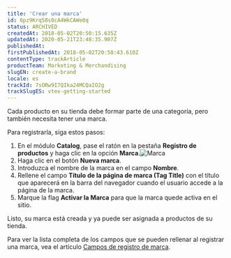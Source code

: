 ```yaml
---
title: 'Crear una marca'
id: 6pz9Krq58s0cA4WkCAWe0q
status: ARCHIVED
createdAt: 2018-05-02T20:50:15.635Z
updatedAt: 2020-05-21T23:48:35.907Z
publishedAt: 
firstPublishedAt: 2018-05-02T20:50:43.610Z
contentType: trackArticle
productTeam: Marketing & Merchandising
slugEN: create-a-brand
locale: es
trackId: 7sORw9I7QIka24MCQaIO2g
trackSlugES: vtex-getting-started
---
```


Cada producto en su tienda debe formar parte de una categoría, pero también necesita tener una marca.

Para registrarla, siga estos pasos:

1. En el módulo __Catalog__, pase el ratón en la pestaña __Registro de productos__ y haga clic en la opción __Marca__.![Marca](//images.contentful.com/alneenqid6w5/BmTrfJzB0kWa6ouku6Uc8/4f57e62ab6dd7e51f65b2dc1f7235dc4/Marca.png)
2. Haga clic en el botón __Nueva marca__.
3. Introduzca el nombre de la marca en el campo __Nombre__.
4. Rellene el campo __Título de la página de marca (Tag Title)__ con el título que aparecerá en la barra del navegador cuando el usuario accede a la página de la marca.
5. Marque la flag __Activar la Marca__ para que la marca quede activa en el sitio.

Listo, su marca está creada y ya puede ser asignada a productos de su tienda.

Para ver la lista completa de los campos que se pueden rellenar al registrar una marca, vea el artículo [Campos de registro de marca](/es/tutorial/campos-de-registro-de-marca).
